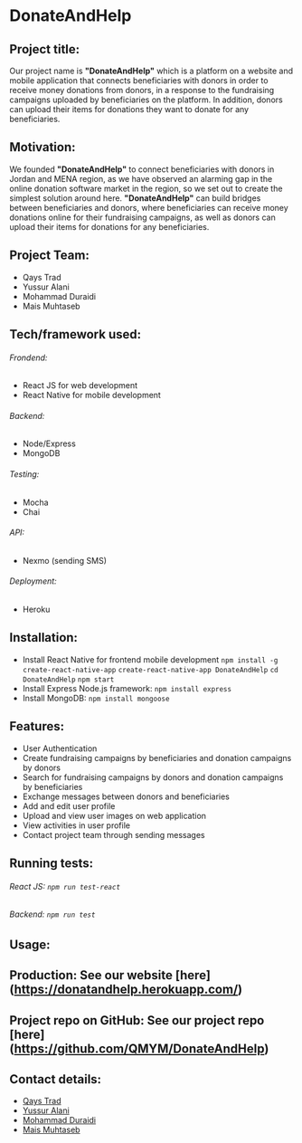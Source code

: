 
# DonateAndHelp

## Project title:

 Our project name is **"DonateAndHelp"** which is a platform on a website and mobile application that connects beneficiaries with donors in order to receive money donations from donors, in a response to the fundraising campaigns uploaded by beneficiaries on the platform. In addition, donors can upload their items for donations they want to donate for any beneficiaries.

## Motivation:

 We founded **"DonateAndHelp"** to connect beneficiaries with donors in Jordan and MENA region, as we have observed an alarming gap in the online donation software market in the region, so we set out to create the simplest solution around here. **"DonateAndHelp"** can build bridges between beneficiaries and donors, where beneficiaries can receive money donations online for their fundraising campaigns, as well as donors can upload their items for donations for any beneficiaries.

## Project Team:
 
 * Qays Trad
 * Yussur Alani
 * Mohammad Duraidi
 * Mais Muhtaseb

## Tech/framework used:

 ###### Frondend:
  * React JS for web development
  * React Native for mobile development
 ###### Backend:
  * Node/Express
  * MongoDB
 ###### Testing:
  * Mocha
  * Chai
 ###### API:
  * Nexmo (sending SMS) 
 ###### Deployment:
  * Heroku 

## Installation:

 * Install React Native for frontend mobile development
    `npm install -g create-react-native-app`
    `create-react-native-app DonateAndHelp`
    `cd DonateAndHelp`
    `npm start`
 * Install Express Node.js framework:
    `npm install express`
 * Install MongoDB:
    `npm install mongoose`

## Features:

 * User Authentication
 * Create fundraising campaigns by beneficiaries and donation campaigns by donors
 * Search for fundraising campaigns by donors and donation campaigns by beneficiaries
 * Exchange messages between donors and beneficiaries
 * Add and edit user profile
 * Upload and view user images on web application
 * View activities in user profile
 * Contact project team through sending messages

## Running tests:

  ###### React JS:  `npm run test-react`
  ###### Backend:   `npm run test` 

## Usage:

## Production: See our website [here] (https://donatandhelp.herokuapp.com/)

## Project repo on GitHub: See our project repo [here] (https://github.com/QMYM/DonateAndHelp)

## Contact details:

 * [Qays Trad](https://github.com/QaysTrad)
 * [Yussur Alani](https://github.com/Yussur90)
 * [Mohammad Duraidi](https://github.com/Mohammedalduraidi)
 * [Mais Muhtaseb](https://github.com/MaisMuhtaseb)
 


 




